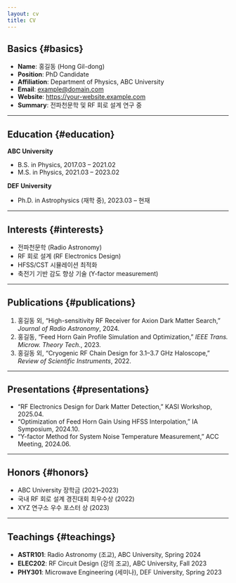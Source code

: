 ```yaml
---
layout: cv
title: CV
---
```


<!-- 
  아래 헤딩(##)에는 반드시 {#anchor} 형태의 id를 써줘야
  사이드바 네비게이션 링크가 각 섹션으로 이동합니다.
-->

## Basics {#basics}

- **Name**: 홍길동 (Hong Gil-dong)  
- **Position**: PhD Candidate  
- **Affiliation**: Department of Physics, ABC University  
- **Email**: example@domain.com  
- **Website**: https://your-website.example.com  
- **Summary**: 전파천문학 및 RF 회로 설계 연구 중

---

## Education {#education}

**ABC University**  
- B.S. in Physics, 2017.03 – 2021.02  
- M.S. in Physics, 2021.03 – 2023.02  

**DEF University**  
- Ph.D. in Astrophysics (재학 중), 2023.03 – 현재  

---

## Interests {#interests}

- 전파천문학 (Radio Astronomy)  
- RF 회로 설계 (RF Electronics Design)  
- HFSS/CST 시뮬레이션 최적화  
- 축전기 기반 감도 향상 기술 (Y-factor measurement)

---

## Publications {#publications}

1. 홍길동 외, “High-sensitivity RF Receiver for Axion Dark Matter Search,” *Journal of Radio Astronomy*, 2024.  
2. 홍길동, “Feed Horn Gain Profile Simulation and Optimization,” *IEEE Trans. Microw. Theory Tech.*, 2023.  
3. 홍길동 외, “Cryogenic RF Chain Design for 3.1–3.7 GHz Haloscope,” *Review of Scientific Instruments*, 2022.  

---

## Presentations {#presentations}

- “RF Electronics Design for Dark Matter Detection,” KASI Workshop, 2025.04.  
- “Optimization of Feed Horn Gain Using HFSS Interpolation,” IA Symposium, 2024.10.  
- “Y-factor Method for System Noise Temperature Measurement,” ACC Meeting, 2024.06.  

---

## Honors {#honors}

- ABC University 장학금 (2021–2023)  
- 국내 RF 회로 설계 경진대회 최우수상 (2022)  
- XYZ 연구소 우수 포스터 상 (2023)  

---

## Teachings {#teachings}

- **ASTR101**: Radio Astronomy (조교), ABC University, Spring 2024  
- **ELEC202**: RF Circuit Design (강의 조교), ABC University, Fall 2023  
- **PHY301**: Microwave Engineering (세미나), DEF University, Spring 2023  

